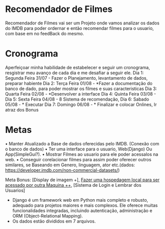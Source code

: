 # Recomendador de Filmes
 Recomendador de Filmes vai ser um Projeto onde vamos analizar os dados do IMDB para poder ordernar e então recomendar filmes para o usuario, com base em no feedBack do mesmo.

# Cronograma
Aperfeiçoar minha habilidade de estabelecer e seguir um cronograma, resgistrar meu avanço de cada dia e me desafiar a seguir ele.
Dia 1: Segunda Feira 31/07 - Fazer o Planejamento, levantamento de dados, preparar habiente 
Dia 2: Terça Feira   01/08 - *Fazer a documentação do banco de dado, para poder mostrar os filmes e suas caracteristicas
Dia 3: Quarta Feira  02/08 - *Desenvolver a interface
Dia 4: Quinta Feira  03/08 - 
Dia 5: Sexta Feira   04/08 - 8 Sistema de recomendação,
Dia 6: Sabado        05/08 - * Executar
Dia 7: Domingo       06/08 - * Finalizar e colocar Onlines, Ir atraz dos Bonus


# Metas
• Manter Atualizado a Base de dados oferecidas pelo IMDB. (Conexão com o banco de dados)
• Ter uma interface para o usuario, Web(Django) Ou App(SimpleGui?). 
• Mostrar Filmes ao usuario para ele poder acessalos na web.
• Conseguir corelacionar filmes para assim poder oferecer outros similares, se Baseando em Genero, linguagem, ator etc.(dados: https://developer.imdb.com/non-commercial-datasets/)


Meta Bonus: 
    [Display de imagem +],
    [Fazer uma hospedagem local para ser acessado por outra Maquina ++](https://developer.mozilla.org/pt-BR/docs/Learn/Server-side/Django/Deployment),
    [Sistema de Login e Lembrar dos Usuarios]


* Django é um framework web em Python mais completo e robusto, adequado para projetos maiores e mais complexos. Ele oferece muitas funcionalidades integradas, incluindo autenticação, administração e ORM (Object-Relational Mapping).
* Os dados estão divididos em 7 arquivos.

    